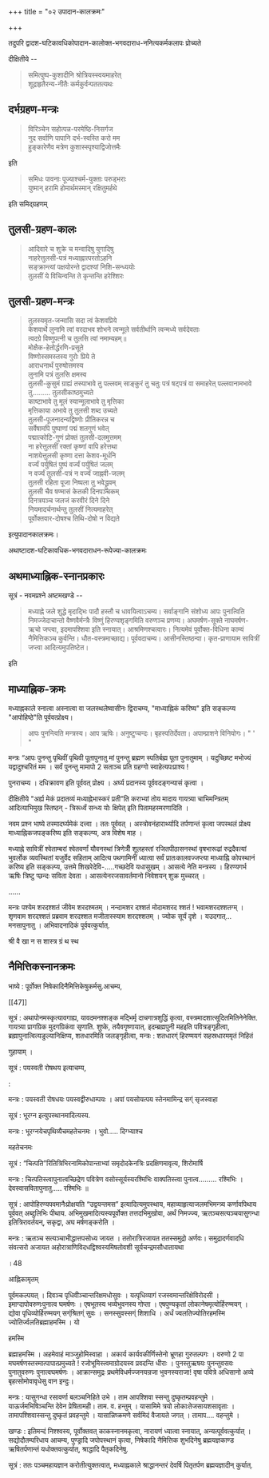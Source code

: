 +++
title = "०२ उपादान-कालक्रमः"

+++

तदुपरि द्वादश-घटिकावधिकोपादान-कालोक्त-भगवदाराध-ननित्यकर्मकलापः प्रोच्यते 

दीक्षितीये --

> समित्पुष्प-कुशादीनि श्रोत्रियस्स्वयमाहरेत्  
शूद्राहृतैरन्य-नीतैः कर्मकुर्वन्पततत्यथः 

## दर्भग्रहण-मन्त्रः 

> विरिञ्चेन सहोत्पन्न-परमेष्ठि-निसर्गज  
नुद सर्वाणि पापानि दर्भ-स्वस्ति करो मम  
हुङ्कारेणैव मत्रेण कुशास्स्पृश्याद्विजोत्तमैः 

इति 

> समिधः पावनाः पूज्याश्चर्म-युक्ताः परुड्भराः  
युष्मान् हरामि होमार्थमस्मान् रक्षितुमर्हथे 

इति समिद्ग्रहणम् 

## तुलसी-ग्रहण-कालः 

> आदिवारे च शुक्रे च मन्वादिषु युगादिषु  
नाहरेत्तुलसी-पत्रं मध्याह्नात्परतोऽहनि  
सङ्क्रान्त्यां पक्षयोरन्ते द्वादश्यां निशि-सन्ध्ययोः  
तुलसीं ये विचिन्वन्ति ते कृन्तन्ति हरेश्शिरः

## तुलसी-ग्रहण-मन्त्रः 

> तुलस्यमृत-जन्मासि सदा त्वं केशवप्रिये  
केशवार्थे लुनामि त्वां वरदाभव शोभने 
त्वन्मूले सर्वतीर्थानि त्वन्मध्ये सर्वदेवताः  
त्वदग्रे विष्णुपत्नी च तुलसि त्वां नमाम्यहम्॥  
मोक्षैक-हेतोर्द्धरणि-प्रसूते  
विष्णोस्समस्तस्य गुरोः प्रिये ते  
आराधनार्थं पुरुषोत्तमस्य  
लुनामि पत्रं तुलसि क्षमस्व  
तुलसी-कुसुमं ग्राह्यं तस्याभावे तु पल्लवम् 
साङ्कुरं तु चतुः पत्रं षट्पत्रं वा समाहरेत् 
पल्लवानामभावे तु......... तुलसीकाष्ठमुच्यते  
काष्टाभावे तु मूलं स्यान्मूलाभावे तु मृत्तिका  
मृत्तिकाया अभावे तु तुलसी शब्द उच्यते  
तुलसी-पूजनादन्यद्विष्णोः प्रीतिकरन्न च  
सर्वेषामपि पुष्पाणां पद्मं शतगुणं भवेत्  
पद्मात्कोटि-गुणं प्रोक्तं तुलसी-दलमुत्तमम्  
ना हरेत्तुलसीं रक्तां कृष्णां वापि हरेत्तथा  
नाशयेत्तुलसी कृष्णा दत्ता केशव-मूर्धनि  
वर्ज्यं पर्युषितं पुष्पं वर्ज्यं पर्युषितं जलम्  
न वर्ज्यं तुलसी-पत्रं न वर्ज्यं जाह्नवी-जलम्  
तुलसी रहिता पूजा निष्पला तु भवेद्ध्रुवम्  
तुलसी चैव षण्मासं केतकी दिनपञ्चकम्  
दिनत्रयञ्च जलजं करवीरं दिने दिने  
नियमादर्चनार्थन्तु तुलसीं नित्यमाहरेत्  
पूर्वोक्तवार-दोषश्च तिथि-दोषो न विद्यते 

इत्युपादानकालक्रमः। 

अथाष्टादश-घटिकावधिक-भगवदाराधन-रूपेज्या-कालक्रमः 

## अथमाध्याह्निक-स्नानप्रकारः 

सूत्रं - नवमप्रश्ने अष्टमखण्डे --

> मध्याह्ने जले शुद्धे मृदाद्भिः पादौ हस्तौ च धावयित्वाऽचम्य। सर्वाङ्गानि संशोध्य आपः पुनात्विति निमज्जेदाचान्तो वैष्णवैर्मन्त्रैः विष्णुं हिरण्यशृङ्गमिति वरुणञ्च प्रणम्य। अघमर्षण-सूक्ते नाघमर्षण-ऋचो जप्त्वा, इदमापश्शिवा इति स्नायात्। आश्रमिणश्चत्वारः। नित्यमेवं पूर्वोक्त-विधिना काम्यं नैमित्तिकञ्च कुर्वन्ति। धौत-वस्त्रमाच्छाद्य। पूर्ववदाचम्य। आसीनस्तिष्ठन्वा। कृत-प्राणायाम सावित्रीं जप्त्वा आदित्यमुपतिष्टेत। 

इति 

## माध्याह्निक-क्रमः 

मध्याह्नकाले स्नात्वा अस्नात्वा वा जलस्थलेष्वासीनः द्विराचम्य, "माध्याह्निकं करिष्य" इति सङ्कल्प्य "आपोहिष्ठे"ति पूर्ववत्प्रोक्ष्य। 

> आपः पुनन्त्विति मन्त्रस्य। आप ऋषिः। अनुष्टुप्चन्दः। बृहस्पतिर्देवता। अपाम्प्राशने विनियोगः।
"
'
" 

मन्त्रः “आपः पुनन्तु पृथिवीं पृथिवी पूतापुनातु मां पुनन्तु ब्रह्मण स्पतिर्बह्म पूता पुनातुमाम् । यदुच्छिष्ट मभोज्यं यद्वादुश्चरितं मम । सर्वं पुनन्तु मामापो 2 सताञ्च प्रति ग्रहग्गो स्वाहेत्यपःप्राश्य ! 

पुनराचम्य । दधिक्रावण इति पूर्ववत् प्रोक्ष्य । अर्घ्य प्रदानस्य पूर्ववदङ्गन्यासं कृत्वा । 

दीक्षितीये "अर्ह्य मेकं प्रदातव्यं मध्याह्नेभास्करं प्रती”ति कराभ्यां तोय मादाय गायत्र्या चाभिमन्त्रितम् आदित्याभिमुख स्तिष्ठन् - त्रिरूर्ध्वं सन्ध्य योः क्षिपेत् इति पितामहस्मरणादिति । 

नवम प्रश्न भाष्ये तस्मादर्घ्यमेकं दत्त्वा । ततः पूर्ववत् । अस्त्रोवनंहारार्थ्यादि तर्पणान्तं कृत्वा जपस्थलं प्रोक्ष्य माध्याह्निकजपङ्करिष्य इति सङ्कल्प्य, अत्र विशेष माह । 

मध्याह्ने सावित्रीं श्वेताम्बरां श्वेतवर्णां यौवनस्थां त्रिणेत्रीँ शूलहस्तां रजितपीठासनस्थां वृषभारूढां रुद्रदैवत्यां भुवर्लोक व्यवस्थितां यजुर्वेद सहिताम् आदित्य पथगामिनीं ध्यात्वा सर्वं प्रातःकालवज्जप्त्या माध्याह्नि कोपस्थानं करिष्य इति सङ्कल्प्य, उत्तमे शिखरेदेवि-.....गच्छदेवि यधासुखम् । आसत्ये नेति मन्त्रस्य । हिरण्यगर्भ ऋषिः त्रिष्टु प्छन्दः सविता देवता । आसत्येनरजसावर्तमानो निवेशयन् शुक्र मुच्चरत् । 

...... 

मन्त्रः पश्येम शरदश्शतं जीवेम शरदश्मतम् । नन्दामशर दश्शतं मोदामशरद श्शतं ! भवामशरदश्शतग्म् । शृणवाम शरदश्शतं प्रब्रवाम शरदश्शत मजीतास्स्याम शरदश्शतम् । ज्योक सूर्यं दृशे । यउदगात्... मनसापुनातु । अभिवादनादिकं पूर्ववत्कुर्यात्. 

श्री वै खा न स शास्त्र ग्रं थ स्थ 

## नैमित्तिकस्नानक्रमः 

भाष्ये : पूर्वोक्त निषेकादिनैमित्तिकेषुकर्मसु.आचम्य, 

[[47]]

सूत्रं : अथापोनमस्कृत्यावगाह्य, यावदमनश्शङ्क मद्भिर्मृ दाचगात्रशुद्धिं कृत्वा, वस्त्रमादशात्सूदितमितिनेनेक्ति. गायत्र्या प्रागग्रिक मुदगग्रिकंवा सृणाति. शुष्के, तयैवगृष्णायात्. इदम्ब्रह्मपुनी महइति पवित्रङ्गृहीत्वा, ब्रह्मापुनात्वित्यङुल्यानिक्षिप्य, शतधारमिति जलङ्गृहीत्वा, मन्त्रः : शतधारग्ं हिरण्मयगं सहस्रधारममृतं निहितं 

गुहायाम् । 

सूत्रं : पयस्वती रोषथय इत्याचम्य, 

: 

मन्त्रः : पयस्वती रोषधयः पयस्वद्वीरुधाम्पयः । अपां पयसोयत्पय स्तेनमामिन्द्र सग्ं सृजस्वाहा 

सूत्रं : भूरग्न इत्युपस्थानमादित्यस्य. 

मन्त्रः : भूरग्नयेचपृथिव्यैचमहतेचनमः । भुवो..... दिग्भ्याश्च 

महतेचनमः 

सूत्रं : “चित्पति”रितित्रिभिरनामिकोपान्ताभ्यां समृदोदकेनत्रिः प्रदक्षिणमावृत्य, शिरोमार्षि 

मन्त्रः : चित्पतिस्त्वापुनात्वच्छिद्रेण पवित्रेण वसोस्सूर्यस्यरश्मिभिः वाक्पतिस्त्वा पुनात्व......... रश्मिभिः । देवस्वासवितापुनातु..... रश्मिभिः ॥ 

सूत्रं : आपोहिरण्यपवमानैःप्रोक्षयति “उद्वयन्तमस” इत्यादित्यमुपस्थाय, महाव्याहृत्याजलमभिमन्त्र्य कर्णावपिथाय पूर्ववत् अब्दुलिभिः पीथाय. अभिमुखमादित्यस्यपूर्वोक्त तत्तदभिमुखोवा, अर्थं निमज्ज्य, ऋतञ्चसत्यञ्चयासुगन्धा इतित्रिरावर्तयन्, सकृद्वा, अघ मर्षणङ्करोति । 

मन्त्रः : ऋतञ्च सत्यञ्चाभीद्धात्तपसोध्य जायत । ततोरात्रिरजायत ततस्समुद्रो अर्णवः। समुद्रादर्णवादधि संवत्सरो अजायत अहोरात्राणिविदधद्विश्वस्यमिषतोवशी सूर्यचन्द्रमसौधातायथा 

।48 

आह्निकामृतम् 

पूर्वमकल्पयत् । दिवञ्च पृधिवीञ्चान्तरिक्षमधोसुवः । यत्पृधिव्यागं रजस्वमान्तरिक्षेविरोदसी । इमाग्दापोवरुणःपुनात्व घमर्षणः । एषभूतस्य भव्येभुवनस्य गोप्ता । एषपुण्यकृतां लोकानेषमृत्योर्हिरण्मयग् । द्योवा पृधिव्योर्हिरण्मयग् सग्ंश्रितग्ं सुवः । सनस्सुवस्सग्ं शिशाधि । अर्धं ज्वलतिज्योतिरहमस्मि ज्योतिर्ज्वलतिब्रह्माहमस्मि । यो 

हमस्मि 

ब्रह्माहमस्मि । अहमेवाहं माञ्जुहोमिस्वाहा । अकार्य कार्यवकीर्णिस्तेनो भ्रूणहा गुरुतल्पगः । वरुणो 2 पा मघमर्षणस्तस्मात्पापात्प्रमुच्यते ! रजोभूमिस्त्वमाग्रोदयस्व प्रवदन्ति धीराः । पुनस्तुऋषयः पुनन्तुवसवः पुनातुवरुणः पुनात्वघमर्षणः । आक्रान्समुद्रः प्रथमेविधर्मज्जनयन्रजा भुवनस्यराजा! वृषा पवित्रे अधिसानो अव्ये बृहत्सोमोवावृधेसु वान इन्दुः। 

मन्त्रः : यासुगन्धा रसावर्णा बलञ्चनिहिते उभे । ताम आपश्शिवा स्सन्तु दुष्कृतम्प्रवहन्तुमे । याऊर्जमभिषिञ्चन्ति देवेन प्रेषितामही। ताम. व. हन्तुम् । यासामिमे त्रयो लोकाःतेजसायशसावृताः । तामापश्शिवास्सन्तु दुष्कृतं प्रवहन्तुमे । यासान्निष्क्रमणे सर्वमिदं वैजायते जगत् । तामाप.... वहन्तुमे । 

खण्डः : इतिमन्दं निश्श्वस्य, पूर्वोक्तवत् काकस्नानमकृत्वा, नारायणं ध्यात्वा स्नायात्, अन्यत्पूर्ववत्कुर्यात् । सद्योदौतम्परिधाय आचम्य, पुण्ड्रादि जपोपस्थानं कृत्वा, निषेकादि नैमित्तिक शुभदिनेषु ब्रह्मयज्ञकाण्ड ऋषितर्पणान्तं यधोक्तवत्कुर्यात्, श्राद्धादि पैतृकदिनेषु. 

सूत्रं : ततः पञ्चमहायज्ञान करोतीत्युक्तत्वात्, मध्याह्नकाले श्राद्धानन्तरं देवर्षि पितृतर्पण ब्रह्मयज्ञादीन् कुर्यात्. 
